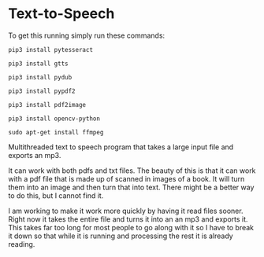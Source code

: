 # Text-to-Speech
To get this running simply run these commands:

````
pip3 install pytesseract
````
````
pip3 install gtts
````
````
pip3 install pydub
````
````
pip3 install pypdf2
````
````
pip3 install pdf2image
````
````
pip3 install opencv-python
````
````
sudo apt-get install ffmpeg
````
Multithreaded text to speech program that takes a large input file and exports an mp3.

It can work with both pdfs and txt files. The beauty of this is that it can work with a pdf file that is made up of scanned in images of a book. It will turn them into an image and then turn that into text. There might be a better way to do this, but I cannot find it.

I am working to make it work more quickly by having it read files sooner. Right now it takes the entire file and turns it into an an mp3 and exports it. This takes far too long for most people to go along with it so I have to break it down so that while it is running and processing the rest it is already reading.
